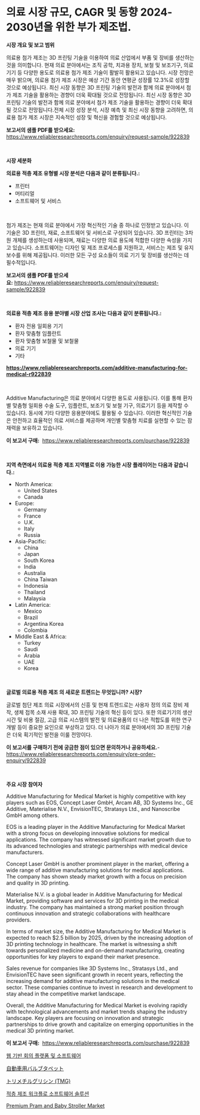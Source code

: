 <p><h1>의료 시장 규모, CAGR 및 동향 2024-2030년을 위한 부가 제조법.</h1></p><p><strong>시장 개요 및 보고 범위</strong></p>
<p><p>의료용 첨가 제조는 3D 프린팅 기술을 이용하여 의료 산업에서 부품 및 장비를 생산하는 것을 의미합니다. 현재 의료 분야에서는 조직 공학, 치과용 장치, 보철 및 보조기구, 의료기기 등 다양한 용도로 의료용 첨가 제조 기술이 활발히 활용되고 있습니다. 시장 전망은 매우 밝으며, 의료용 첨가 제조 시장은 예상 기간 동안 연평균 성장률 12.3%로 성장할 것으로 예상됩니다. 최신 시장 동향은 3D 프린팅 기술의 발전과 함께 의료 분야에서 첨가 제조 기술을 활용하는 경향이 더욱 확대될 것으로 전망됩니다. 최신 시장 동향은 3D 프린팅 기술의 발전과 함께 의료 분야에서 첨가 제조 기술을 활용하는 경향이 더욱 확대될 것으로 전망됩니다.전체 시장 성장 분석, 시장 예측 및 최신 시장 동향을 고려하면, 의료용 첨가 제조 시장은 지속적인 성장 및 혁신을 경험할 것으로 예상됩니다.</p></p>
<p><strong>보고서의 샘플 PDF를 받으세요:</strong> <a href="https://www.reliableresearchreports.com/enquiry/request-sample/922839">https://www.reliableresearchreports.com/enquiry/request-sample/922839</a></p>
<p>&nbsp;</p>
<p><strong>시장 세분화</strong></p>
<p><strong>의료용 적층 제조 유형별 시장 분석은 다음과 같이 분류됩니다.:</strong></p>
<p><ul><li>프린터</li><li>머티리얼</li><li>소프트웨어 및 서비스</li></ul></p>
<p>&nbsp;</p>
<p><p>첨가 제조는 현재 의료 분야에서 가장 혁신적인 기술 중 하나로 인정받고 있습니다. 이 기술은 3D 프린터, 재료, 소프트웨어 및 서비스로 구성되어 있습니다. 3D 프린터는 3차원 개체를 생성하는데 사용되며, 재료는 다양한 의료 용도에 적합한 다양한 속성을 가지고 있습니다. 소프트웨어는 디자인 및 제조 프로세스를 지원하고, 서비스는 제조 및 유지 보수를 위해 제공됩니다. 이러한 모든 구성 요소들이 의료 기기 및 장비를 생산하는 데 필수적입니다.</p></p>
<p><strong>보고서의 샘플 PDF를 받으세요:</strong>&nbsp;<a href="https://www.reliableresearchreports.com/enquiry/request-sample/922839">https://www.reliableresearchreports.com/enquiry/request-sample/922839</a></p>
<p>&nbsp;</p>
<p><strong> 의료용 적층 제조 응용 분야별 시장 산업 조사는 다음과 같이 분류됩니다.:</strong></p>
<p><ul><li>환자 전용 일회용 기기</li><li>환자 맞춤형 임플란트</li><li>환자 맞춤형 보철물 및 보철물</li><li>의료 기기</li><li>기타</li></ul></p>
<p><strong><a href="https://www.reliableresearchreports.com/additive-manufacturing-for-medical-r922839">https://www.reliableresearchreports.com/additive-manufacturing-for-medical-r922839</a></strong></p>
<p>&nbsp;</p>
<p><p>Additive Manufacturing은 의료 분야에서 다양한 용도로 사용됩니다. 이를 통해 환자별 맞춤형 일회용 수술 도구, 임플란트, 보조기 및 보철 기구, 의료기기 등을 제작할 수 있습니다. 동시에 기타 다양한 응용분야에도 활용될 수 있습니다. 이러한 혁신적인 기술은 안전하고 효율적인 의료 서비스를 제공하며 개인별 맞춤형 치료를 실현할 수 있는 잠재력을 보유하고 있습니다.</p></p>
<p><strong>이 보고서 구매:</strong>&nbsp; <a href="https://www.reliableresearchreports.com/purchase/922839">https://www.reliableresearchreports.com/purchase/922839</a></p>
<p>&nbsp;</p>
<p><strong>지역 측면에서 의료용 적층 제조 지역별로 이용 가능한 시장 플레이어는 다음과 같습니다.:</strong></p>
<p><ul>
    <li>
        North America:
        <ul>
            <li>United States</li>
            <li>Canada</li>
        </ul>
    </li>
    <li>
        Europe:
        <ul>
            <li>Germany</li>
            <li>France</li>
            <li>U.K.</li>
            <li>Italy</li>
            <li>Russia</li>
        </ul>
    </li>
    <li>
        Asia-Pacific:
        <ul>
            <li>China</li>
            <li>Japan</li>
            <li>South Korea</li>
            <li>India</li>
            <li>Australia</li>
            <li>China Taiwan</li>
            <li>Indonesia</li>
            <li>Thailand</li>
            <li>Malaysia</li>
        </ul>
    </li>
    <li>
        Latin America:
        <ul>
            <li>Mexico</li>
            <li>Brazil</li>
            <li>Argentina Korea</li>
            <li>Colombia</li>
        </ul>
    </li>
    <li>
        Middle East & Africa:
        <ul>
            <li>Turkey</li>
            <li>Saudi</li>
            <li>Arabia</li>
            <li>UAE</li>
            <li>Korea</li>
        </ul>
    </li>
    </ul></p>
<p>&nbsp;</p>
<p><strong>글로벌 의료용 적층 제조 의 새로운 트렌드는 무엇입니까? 시장?</strong></p>
<p><p>글로벌 첨단 제조 의료 시장에서의 신흥 및 현재 트렌드로는 사용자 정의 의료 장비 제작, 생체 접목 소재 사용 확대, 3D 프린팅 기술의 혁신 등이 있다. 또한 의료기기의 생산 시간 및 비용 절감, 고급 의료 시스템의 발전 및 의료용품의 더 나은 적합도를 위한 연구 개발 등이 중요한 요인으로 부상하고 있다. 더 나아가 의료 분야에서의 3D 프린팅 기술은 더욱 획기적인 발전을 이룰 전망이다.</p></p>
<p><strong>이 보고서를 구매하기 전에 궁금한 점이 있으면 문의하거나 공유하세요.</strong>- <a href="https://www.reliableresearchreports.com/enquiry/pre-order-enquiry/922839">https://www.reliableresearchreports.com/enquiry/pre-order-enquiry/922839</a></p>
<p>&nbsp;</p>
<p><strong>주요 시장 참여자</strong></p>
<p><p>Additive Manufacturing for Medical Market is highly competitive with key players such as EOS, Concept Laser GmbH, Arcam AB, 3D Systems Inc., GE Additive, Materialise N.V., EnvisionTEC, Stratasys Ltd., and Nanoscribe GmbH among others. </p><p>EOS is a leading player in the Additive Manufacturing for Medical Market with a strong focus on developing innovative solutions for medical applications. The company has witnessed significant market growth due to its advanced technologies and strategic partnerships with medical device manufacturers. </p><p>Concept Laser GmbH is another prominent player in the market, offering a wide range of additive manufacturing solutions for medical applications. The company has shown steady market growth with a focus on precision and quality in 3D printing. </p><p>Materialise N.V. is a global leader in Additive Manufacturing for Medical Market, providing software and services for 3D printing in the medical industry. The company has maintained a strong market position through continuous innovation and strategic collaborations with healthcare providers. </p><p>In terms of market size, the Additive Manufacturing for Medical Market is expected to reach $2.5 billion by 2025, driven by the increasing adoption of 3D printing technology in healthcare. The market is witnessing a shift towards personalized medicine and on-demand manufacturing, creating opportunities for key players to expand their market presence. </p><p>Sales revenue for companies like 3D Systems Inc., Stratasys Ltd., and EnvisionTEC have seen significant growth in recent years, reflecting the increasing demand for additive manufacturing solutions in the medical sector. These companies continue to invest in research and development to stay ahead in the competitive market landscape. </p><p>Overall, the Additive Manufacturing for Medical Market is evolving rapidly with technological advancements and market trends shaping the industry landscape. Key players are focusing on innovation and strategic partnerships to drive growth and capitalize on emerging opportunities in the medical 3D printing market.</p></p>
<p><strong>이 보고서 구매:</strong>&nbsp;&nbsp;<a href="https://www.reliableresearchreports.com/purchase/922839">https://www.reliableresearchreports.com/purchase/922839</a></p>
<p><p><a href="https://github.com/chupp85/Market-Research-Report-List-1/blob/main/504983181103.md">웹 기반 회의 플랫폼 및 소프트웨어</a></p><p><a href="https://github.com/JoanaNitzsche/Market-Research-Report-List-1/blob/main/700741388413.md">自動車用バルブタペット</a></p><p><a href="https://github.com/KaliMetz2023/Market-Research-Report-List-1/blob/main/767917288414.md">トリメチルグリシン (TMG)</a></p><p><a href="https://github.com/JackieFauhey9089475/Market-Research-Report-List-2/blob/main/678695981102.md">적층 제조 워크플로 소프트웨어 솔루션</a></p><p><a href="https://issuu.com/reportprime-2/docs/premium-pram-and-baby-stroller-market-size-2030.pp">Premium Pram and Baby Stroller Market</a></p></p>